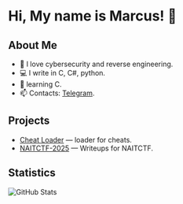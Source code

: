 # Hi, My name is Marcus! 👋

## About Me
- 🚀 I love cybersecurity and reverse engineering.
- 💻 I write in C, C#, python.
- 🌱 learning C.
- 📫 Contacts: [Telegram](https://t.me/M4rcus1337).

## Projects
- [Cheat Loader](https://github.com/Marcus-InfoSec/Loader) — loader for cheats.
- [NAITCTF-2025](https://github.com/fredr0ck/NAITCTF-2025) — Writeups for NAITCTF.

## Statistics
![GitHub Stats](https://github-readme-stats.vercel.app/api?username=Marcus-InfoSec&show_icons=true&theme=radical)
